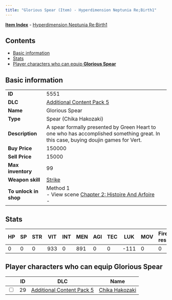 ```yaml
---
title: "Glorious Spear (Item) - Hyperdimension Neptunia Re;Birth1"
---
```


[**Item Index**](/neptunia/rb1/item/index.html) - [Hyperdimension Neptunia Re;Birth1](/neptunia/rb1)

## Contents

- [Basic information](#basic-information)
- [Stats](#stats)
- [Player characters who can equip **Glorious Spear**](#player-characters-who-can-equip-glorious-spear)

## Basic information

|   |   |
| -- | -- |
| **ID** | 5551 |
| **DLC** | [Additional Content Pack 5](/neptunia/rb1/dlc/14-pack5.html) |
| **Name** | Glorious Spear |
| **Type** | Spear (Chika Hakozaki) |
| **Description** | A spear formally presented by Green Heart to one who has accomplished something great. In this case, buying doujin games for Vert. |
| **Buy Price** | 150000 |
| **Sell Price** | 15000 |
| **Max inventory** | 99 |
| **Weapon skill** | [Strike](/neptunia/rb1/skill/14-3603-strike.html) |
| **To unlock in shop** | Method 1<br />- View scene [Chapter 2: Histoire And Arfoire](/neptunia/rb1/scene/1-201-chapter-2-histoire-and-arfoire.html)<br />-  |


## Stats

| HP | SP | STR | VIT | INT | MEN | AGI | TEC | LUK | MOV | Fire res. | Ice res. | Wind res. | Lightning res. |
| -- | -- | --- | --- | --- | --- | --- | --- | --- | --- | --------- | -------- | --------- | -------------- |
| 0 | 0 | 0 | 933 | 0 | 891 | 0 | 0 | -111 | 0 | 0 | 0 | 0 | 0 |


## Player characters who can equip **Glorious Spear**

|    | ID | DLC | Name |
| -- | -- | --- | ---- |
| <input type="checkbox" id="rb1-player-14-29" class="trackbox" /> | 29 | [Additional Content Pack 5](/neptunia/rb1/dlc/14-pack5.html) | [Chika Hakozaki](/neptunia/rb1/player/14-29-chika-hakozaki.html) |
